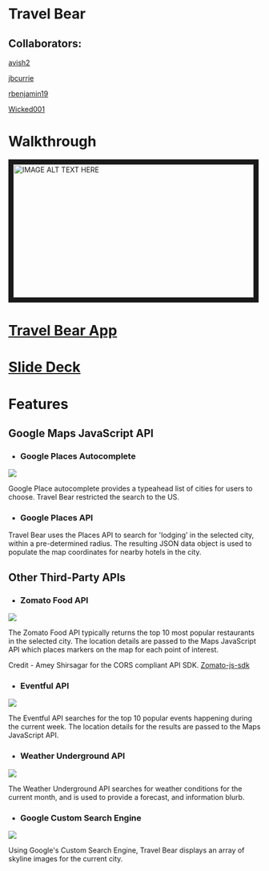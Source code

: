 # Travel Bear
## Collaborators:

[avish2](https://github.com/avish2)

[jbcurrie](https://github.com/jbcurrie)

[rbenjamin19](https://github.com/rbenjamin19)

[Wicked001](https://github.com/Wicked001)

# Walkthrough

<a href="https://youtu.be/uBOm1EeXC44
" target="_blank"><img src="https://media.giphy.com/media/3ohhwlhbsiiKdSMLTO/giphy.gif" 
alt="IMAGE ALT TEXT HERE" width="480" height="266" border="10" /></a>


# [Travel Bear App](https://jbcurrie.github.io/Travel_Bear/.)


# [Slide Deck](https://docs.google.com/presentation/d/1BlEvGMfdMj3Wbv4HbrHxUS5TOzqtNJKRUVNHrONgdjM/edit?usp=sharing)

# Features
## Google Maps JavaScript API

* ### Google Places Autocomplete
![](https://media.giphy.com/media/3ohhwh0F4cRsMQ7wRy/giphy.gif)

Google Place autocomplete provides a typeahead list of cities for users to choose. Travel Bear restricted  the search to the US. 

* ### Google Places API
Travel Bear uses the Places API to search for 'lodging' in the selected city, within a pre-determined radius. The resulting JSON data object is used to populate the map coordinates for nearby hotels in the city. 

## Other Third-Party APIs
* ### Zomato Food API
![](https://media.giphy.com/media/l378pDl4Yy8AH8R56/giphy.gif)

The Zomato Food API typically returns the top 10 most popular restaurants in the selected city. The location details are passed to the Maps JavaScript API which places markers on the map for each point of interest. 

Credit - Amey Shirsagar for the CORS compliant API SDK. [Zomato-js-sdk](https://github.com/ameykshirsagar/zomato-js-sdk)

* ### Eventful API

![](https://media.giphy.com/media/3ov9jZPTxbFZise2Sk/giphy.gif)

The Eventful API searches for the top 10 popular events happening during the current week. The location details for the results are passed to the Maps JavaScript API. 

* ### Weather Underground API

![](https://lh3.googleusercontent.com/jyVoKrQAoUtI15RgiXoRTn0dgBYqBxQXmFPOMc79oKjW1dS4J8XseyGmQD2weFFzCUZZh1CxvGXDb2NvoKHwbarOTdVLSBDH5y-bFYubsWaiO8vr04FlT5rFKf5YlM8Ef9tealdwu_VM8824-PMcTqocfUl-JKDf5Fesjf2t-sLoaEG-6KTRqjMa-PHVr5NGf75HDbW4F-DcV3Ey1LpPXic3fG0BJR_dW-zd9cLGkc0yy0JGjX4__7S_-MNt38mrlXUymhXHX_7i-Gx5ZjJYvhEufpcoNU5yFVW3vycNabF9ldRrM8AhJx-ooXdjCou7Oq6CkQrKDUNEja5ePaTQKBXOu-jTqSHk5grqKtZqG0LQD1ejEdjH8-zec19AmrtUAtI_BJqEUA-1gfamj_kVG4uVnpd5OuACdGjazTeJ5_AH8CHguVKNu5UpHvOZDk1kKVVJRoSoQhDOKJTcTM2ZesXF3B1k5HxlCC5b4zB9os9lIWlNT1R1s4lh3bWA7Zzrn-pBvzy-_bKOG37ZVQCq6_FX5Shj0jsAK-9QvlwKTJEp2_sj8dlQrxuEy2gMX5azIytXck8K4aMegAVDE7mAYF9nSgm-jwCAH7nY7YC5pLw=w815-h191-no)

The Weather Underground API searches for weather conditions for the current month, and is used to provide a forecast, and information blurb. 

* ### Google Custom Search Engine

![](https://lh3.googleusercontent.com/s_37UBTfaIGJbO9sUS8lQ0PBvkW7aFl4ZUwrJdmuv3vcSjMOMDvMjGSCap4GaErGS12V-EN-zevNi_TrcuPI2m3koiS8-ikicf_webPfEufGyxil1AxeIISkUdlGn39bXhXZbuw9Fol2xUNMD8E52iuMEqxOXD5nKRUy4I1BmHO9c0nnc2abE7ZdfoDDrZR7f0JK_64gielXwLQZChORtvPEezShxM3xylwN-rA1EUPD31mvC9P9VzhQPmv8GEc_DTFjPN49rSR3mNpl9QKvaMsXyhCKUVU0LE7drhU7h11jtenYahVYMXuXUI08vKMH4yMmzxOQlZsOG3JitOoVi0CI-mMj8faPmZHZK-sNuDrGXNkYmsRbizdPnU57YiLYmXtIIfNPoQMk4l0IvjtcS1nckaWDkNEbZ0lz3B9dlOiAT5qNz9fS1zTGM3-lugDCxXuo9nvlU4DsNdmMuwap_Sd6YX_gaFbzYVuSfbtFrjpzWaY7ech8bK_w9UoyqDgySmDZDrkk6aH2HVQKPikVYZsnlv97JNvq2Xt5S1gyErYUsAO5FpinFMEkxhAADp48sVndO-Mbqvs26hwyGOM4dOIhz0ufBR7uqseTBHCZ8Pc=w854-h483-no)

Using Google's Custom Search Engine, Travel Bear displays an array of skyline images for the current city. 
